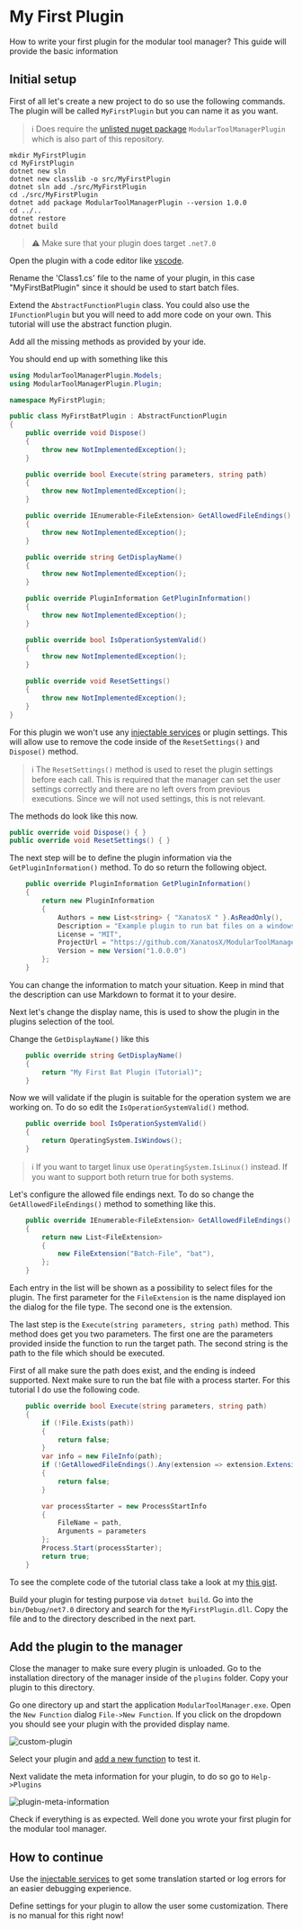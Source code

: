 # My First Plugin

How to write your first plugin for the modular tool manager? This guide will provide the basic information

## Initial setup

First of all let's create a new project to do so use the following commands. The plugin will be called `MyFirstPlugin` but you can name it as you want.

>:information_source: Does require the [unlisted nuget package][nuget-package] `ModularToolManagerPlugin` which is also part of this repository.

```
mkdir MyFirstPlugin
cd MyFirstPlugin
dotnet new sln
dotnet new classlib -o src/MyFirstPlugin
dotnet sln add ./src/MyFirstPlugin
cd ./src/MyFirstPlugin
dotnet add package ModularToolManagerPlugin --version 1.0.0
cd ../..
dotnet restore
dotnet build
```

>:warning: Make sure that your plugin does target `.net7.0`

Open the plugin with a code editor like [vscode][vscode].

Rename the 'Class1.cs' file to the name of your plugin, in this case "MyFirstBatPlugin" since it should be used to start batch files.

Extend the `AbstractFunctionPlugin` class. You could also use the `IFunctionPlugin` but you will need to add more code on your own. This tutorial will use the abstract function plugin.

Add all the missing methods as provided by your ide.

You should end up with something like this

```csharp
using ModularToolManagerPlugin.Models;
using ModularToolManagerPlugin.Plugin;

namespace MyFirstPlugin;

public class MyFirstBatPlugin : AbstractFunctionPlugin
{
    public override void Dispose()
    {
        throw new NotImplementedException();
    }

    public override bool Execute(string parameters, string path)
    {
        throw new NotImplementedException();
    }

    public override IEnumerable<FileExtension> GetAllowedFileEndings()
    {
        throw new NotImplementedException();
    }

    public override string GetDisplayName()
    {
        throw new NotImplementedException();
    }

    public override PluginInformation GetPluginInformation()
    {
        throw new NotImplementedException();
    }

    public override bool IsOperationSystemValid()
    {
        throw new NotImplementedException();
    }

    public override void ResetSettings()
    {
        throw new NotImplementedException();
    }
}
```

For this plugin we won't use any [injectable services][injectable-services] or plugin settings. This will allow use to remove the code inside of the `ResetSettings()` and `Dispose()` method.

> :information_source: The `ResetSettings()` method is used to reset the plugin settings before each call. This is required that the manager can set the user settings correctly and there are no left overs from previous executions. Since we will not used settings, this is not relevant.

The methods do look like this now.

```csharp
public override void Dispose() { }
public override void ResetSettings() { }
```

The next step will be to define the plugin information via the `GetPluginInformation()` method. To do so return the following object.

```csharp
    public override PluginInformation GetPluginInformation()
    {
        return new PluginInformation
        {
            Authors = new List<string> { "XanatosX " }.AsReadOnly(),
            Description = "Example plugin to run bat files on a windows machine",
            License = "MIT",
            ProjectUrl = "https://github.com/XanatosX/ModularToolManager",
            Version = new Version("1.0.0.0")
        };
    }
```

You can change the information to match your situation. Keep in mind that the description can use Markdown to format it to your desire.

Next let's change the display name, this is used to show the plugin in the plugins selection of the tool.

Change the `GetDisplayName()` like this

```csharp
    public override string GetDisplayName()
    {
        return "My First Bat Plugin (Tutorial)";
    }
```

Now we will validate if the plugin is suitable for the operation system we are working on. To do so edit the `IsOperationSystemValid()` method.

```csharp
    public override bool IsOperationSystemValid()
    {
        return OperatingSystem.IsWindows();
    }
```

>:information_source: If you want to target linux use `OperatingSystem.IsLinux()` instead. If you want to support both return true for both systems.

Let's configure the allowed file endings next. To do so change the `GetAllowedFileEndings()` method to something like this.

```csharp
    public override IEnumerable<FileExtension> GetAllowedFileEndings()
    {
        return new List<FileExtension>
        {
            new FileExtension("Batch-File", "bat"),
        };
    }
```

Each entry in the list will be shown as a possibility to select files for the plugin. The first parameter for the `FileExtension` is the name displayed ion the dialog for the file type. The second one is the extension.

The last step is the `Execute(string parameters, string path)` method. This method does get you two parameters. The first one are the parameters provided inside the function to run the target path. The second string is the path to the file which should be executed.

First of all make sure the path does exist, and the ending is indeed supported. Next make sure to run the bat file with a process starter. For this tutorial I do use the following code.

```csharp
    public override bool Execute(string parameters, string path)
    {
        if (!File.Exists(path))
        {
            return false;
        }
        var info = new FileInfo(path);
        if (!GetAllowedFileEndings().Any(extension => extension.Extension == info.Extension.Replace(".", string.Empty)))
        {
            return false;
        }

        var processStarter = new ProcessStartInfo
        {
            FileName = path,
            Arguments = parameters
        };
        Process.Start(processStarter);
        return true;
    }
```

To see the complete code of the tutorial class take a look at my [this gist][complete-class].

Build your plugin for testing purpose via `dotnet build`. Go into the `bin/Debug/net7.0` directory and search for the `MyFirstPlugin.dll`. Copy the file and to the directory described in the next part.

## Add the plugin to the manager

Close the manager to make sure every plugin is unloaded. Go to the installation directory of the manager inside of the `plugins` folder. Copy your plugin to this directory.

Go one directory up and start the application `ModularToolManager.exe`. Open the `New Function` dialog `File->New Function`. If you click on the dropdown you should see your plugin with the provided display name.

![custom-plugin]

Select your plugin and [add a new function][add-a-function] to test it.

Next validate the meta information for your plugin, to do so go to `Help->Plugins`

![plugin-meta-information]

Check if everything is as expected. Well done you wrote your first plugin for the modular tool manager.

## How to continue

Use the [injectable services][injectable-services] to get some translation started or log errors for an easier debugging experience.

Define settings for your plugin to allow the user some customization. There is no manual for this right now!

[vscode]: https://code.visualstudio.com/
[nuget-package]: https://www.nuget.org/packages/ModularToolManagerPlugin/
[injectable-services]: ./injectable-services.md
[complete-class]: https://gist.github.com/XanatosX/34ac6a3e60c96250396f5565e7bab1d0
[custom-plugin]: https://i.imgur.com/9duZk1O.png
[add-a-function]: ../user/add-new-function.md
[plugin-meta-information]: https://i.imgur.com/OmCQX5b.png